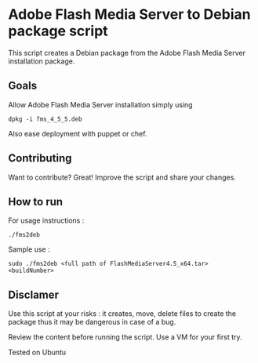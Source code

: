 Adobe Flash Media Server to Debian package script
=============

This script creates a Debian package from the Adobe Flash Media Server installation package. 


Goals
-------
Allow Adobe Flash Media Server installation simply using

    dpkg -i fms_4_5_5.deb
    
Also ease deployment with puppet or chef.


Contributing
------------

Want to contribute? Great! Improve the script and share your changes.


How to run 
-----------

For usage instructions : 

    ./fms2deb
	
Sample use :

    sudo ./fms2deb <full path of FlashMediaServer4.5_x64.tar> <buildNumber>


Disclamer
-------

Use this script at your risks : it creates, move, delete files to create the package thus 
it may be dangerous in case of a bug. 

Review the content before running the script.
Use a VM for your first try.

Tested on Ubuntu




